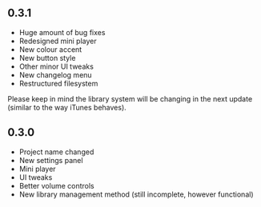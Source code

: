 ## 0.3.1
- Huge amount of bug fixes
- Redesigned mini player
- New colour accent
- New button style
- Other minor UI tweaks
- New changelog menu
- Restructured filesystem

Please keep in mind the library system will be changing in the next update (similar to the way iTunes behaves).

## 0.3.0
- Project name changed
- New settings panel
- Mini player
- UI tweaks
- Better volume controls
- New library management method (still incomplete, however functional)
